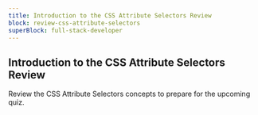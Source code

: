 ```yaml
---
title: Introduction to the CSS Attribute Selectors Review
block: review-css-attribute-selectors
superBlock: full-stack-developer
---
```


## Introduction to the CSS Attribute Selectors Review

Review the CSS Attribute Selectors concepts to prepare for the upcoming quiz.
